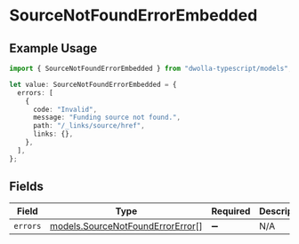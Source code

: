 # SourceNotFoundErrorEmbedded

## Example Usage

```typescript
import { SourceNotFoundErrorEmbedded } from "dwolla-typescript/models";

let value: SourceNotFoundErrorEmbedded = {
  errors: [
    {
      code: "Invalid",
      message: "Funding source not found.",
      path: "/_links/source/href",
      links: {},
    },
  ],
};
```

## Fields

| Field                                                                      | Type                                                                       | Required                                                                   | Description                                                                |
| -------------------------------------------------------------------------- | -------------------------------------------------------------------------- | -------------------------------------------------------------------------- | -------------------------------------------------------------------------- |
| `errors`                                                                   | [models.SourceNotFoundErrorError](../models/sourcenotfounderrorerror.md)[] | :heavy_minus_sign:                                                         | N/A                                                                        |